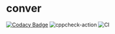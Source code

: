 # conver
[![Codacy Badge](https://api.codacy.com/project/badge/Grade/4fc30001dc8a453b8f5f1a6859e0ec23)](https://app.codacy.com/manual/Bahieradan/conver?utm_source=github.com&utm_medium=referral&utm_content=stepin104954/conver&utm_campaign=Badge_Grade_Dashboard)
![cppcheck-action](https://github.com/stepin104954/conver/workflows/cppcheck-action/badge.svg?branch=master)
![CI](https://github.com/stepin104954/conver/workflows/CI/badge.svg?branch=master)
